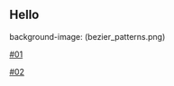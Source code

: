 ## Hello  
  
  
background-image: (bezier_patterns.png)
  
  
[#01](post_01.md)  

[#02](post_02.md)

